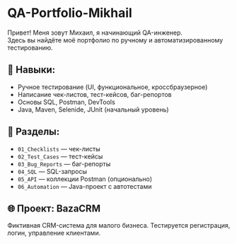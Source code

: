 # QA-Portfolio-Mikhail

Привет! Меня зовут Михаил, я начинающий QA-инженер.  
Здесь вы найдёте моё портфолио по ручному и автоматизированному тестированию.

## 🔧 Навыки:
- Ручное тестирование (UI, функциональное, кроссбраузерное)
- Написание чек-листов, тест-кейсов, баг-репортов
- Основы SQL, Postman, DevTools
- Java, Maven, Selenide, JUnit (начальный уровень)

## 📁 Разделы:
- `01_Checklists` — чек-листы
- `02_Test_Cases` — тест-кейсы
- `03_Bug_Reports` — баг-репорты
- `04_SQL` — SQL-запросы
- `05_API` — коллекции Postman (опционально)
- `06_Automation` — Java-проект с автотестами

## 🌐 Проект: BazaCRM
Фиктивная CRM-система для малого бизнеса. Тестируется регистрация, логин, управление клиентами.
